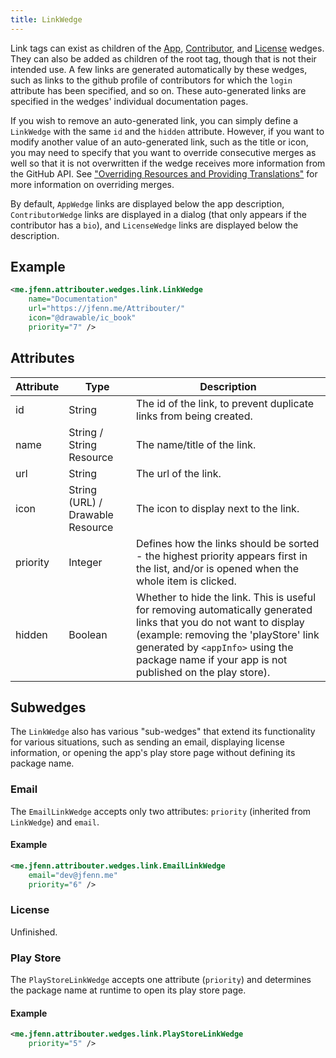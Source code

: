 ```yaml
---
title: LinkWedge
---
```


Link tags can exist as children of the [App](./app), [Contributor](./contributor.md), and [License](./license.md) wedges. They can also be added as children of the root tag, though that is not their intended use. A few links are generated automatically by these wedges, such as links to the github profile of contributors for which the `login` attribute has been specified, and so on. These auto-generated links are specified in the wedges' individual documentation pages. 

If you wish to remove an auto-generated link, you can simply define a `LinkWedge` with the same `id` and the `hidden` attribute. However, if you want to modify another value of an auto-generated link, such as the title or icon, you may need to specify that you want to override consecutive merges as well so that it is not overwritten if the wedge receives more information from the GitHub API. See ["Overriding Resources and Providing Translations"](../resources.md) for more information on overriding merges.

By default, `AppWedge` links are displayed below the app description, `ContributorWedge` links are displayed in a dialog (that only appears if the contributor has a `bio`), and `LicenseWedge` links are displayed below the description.

## Example

```xml
<me.jfenn.attribouter.wedges.link.LinkWedge
    name="Documentation"
    url="https://jfenn.me/Attribouter/"
    icon="@drawable/ic_book"
    priority="7" />
```

## Attributes

|Attribute|Type|Description|
|-----|-----|-----|
|id|String|The id of the link, to prevent duplicate links from being created.|
|name|String / String Resource|The name/title of the link.|
|url|String|The url of the link.|
|icon|String (URL) / Drawable Resource|The icon to display next to the link.|
|priority|Integer|Defines how the links should be sorted - the highest priority appears first in the list, and/or is opened when the whole item is clicked.|
|hidden|Boolean|Whether to hide the link. This is useful for removing automatically generated links that you do not want to display (example: removing the 'playStore' link generated by `<appInfo>` using the package name if your app is not published on the play store).|

## Subwedges

The `LinkWedge` also has various "sub-wedges" that extend its functionality for various situations, such as sending an email, displaying license information, or opening the app's play store page without defining its package name.

### Email

The `EmailLinkWedge` accepts only two attributes: `priority` (inherited from `LinkWedge`) and `email`.

#### Example

```xml
<me.jfenn.attribouter.wedges.link.EmailLinkWedge
    email="dev@jfenn.me"
    priority="6" />
```

### License

Unfinished.

### Play Store

The `PlayStoreLinkWedge` accepts one attribute (`priority`) and determines the package name at runtime to open its play store page.

#### Example

```xml
<me.jfenn.attribouter.wedges.link.PlayStoreLinkWedge
    priority="5" />
```
